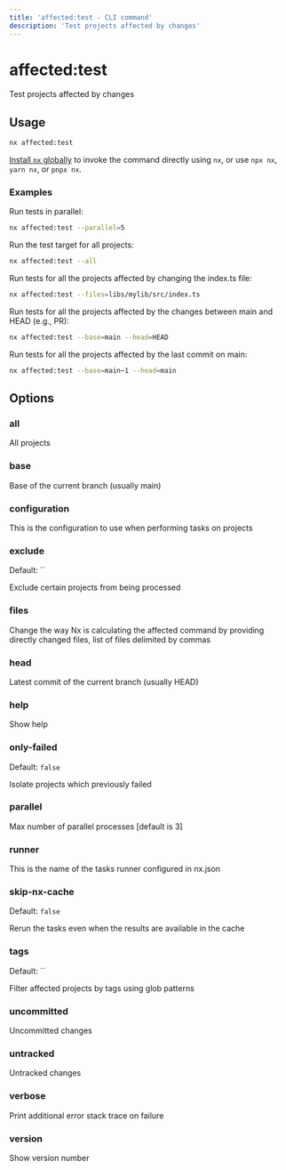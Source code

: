 ```yaml
---
title: 'affected:test - CLI command'
description: 'Test projects affected by changes'
---
```


# affected:test

Test projects affected by changes

## Usage

```bash
nx affected:test
```

[Install `nx` globally](/getting-started/nx-setup#install-nx) to invoke the command directly using `nx`, or use `npx nx`, `yarn nx`, or `pnpx nx`.

### Examples

Run tests in parallel:

```bash
nx affected:test --parallel=5
```

Run the test target for all projects:

```bash
nx affected:test --all
```

Run tests for all the projects affected by changing the index.ts file:

```bash
nx affected:test --files=libs/mylib/src/index.ts
```

Run tests for all the projects affected by the changes between main and HEAD (e.g., PR):

```bash
nx affected:test --base=main --head=HEAD
```

Run tests for all the projects affected by the last commit on main:

```bash
nx affected:test --base=main~1 --head=main
```

## Options

### all

All projects

### base

Base of the current branch (usually main)

### configuration

This is the configuration to use when performing tasks on projects

### exclude

Default: ``

Exclude certain projects from being processed

### files

Change the way Nx is calculating the affected command by providing directly changed files, list of files delimited by commas

### head

Latest commit of the current branch (usually HEAD)

### help

Show help

### only-failed

Default: `false`

Isolate projects which previously failed

### parallel

Max number of parallel processes [default is 3]

### runner

This is the name of the tasks runner configured in nx.json

### skip-nx-cache

Default: `false`

Rerun the tasks even when the results are available in the cache

### tags

Default: ``

Filter affected projects by tags using glob patterns

### uncommitted

Uncommitted changes

### untracked

Untracked changes

### verbose

Print additional error stack trace on failure

### version

Show version number
